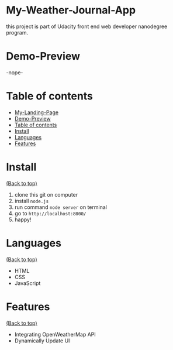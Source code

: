 <!-- Add banner here -->


# My-Weather-Journal-App

<!-- Describe your project in brief -->
this project is part of Udacity front end web developer nanodegree program.

# Demo-Preview

<!-- Add a demo for your project -->
-nope-

# Table of contents

- [My-Landing-Page](#my-landing-page)
- [Demo-Preview](#demo-preview)
- [Table of contents](#table-of-contents)
- [Install](#install)
- [Languages](#languages)
- [Features](#features)

# Install
[(Back to top)](#table-of-contents)

1. clone this git on computer
2. install `node.js`
3. run command `node server` on terminal
4. go to `http://localhost:8000/`
5. happy!

# Languages
[(Back to top)](#table-of-contents)

- HTML
- CSS
- JavaScript

# Features
[(Back to top)](#table-of-contents)

- Integrating OpenWeatherMap API
- Dynamically Update UI
